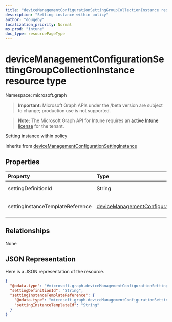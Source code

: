 ```yaml
---
title: "deviceManagementConfigurationSettingGroupCollectionInstance resource type"
description: "Setting instance within policy"
author: "dougeby"
localization_priority: Normal
ms.prod: "intune"
doc_type: resourcePageType
---
```


# deviceManagementConfigurationSettingGroupCollectionInstance resource type

Namespace: microsoft.graph

> **Important:** Microsoft Graph APIs under the /beta version are subject to change; production use is not supported.

> **Note:** The Microsoft Graph API for Intune requires an [active Intune license](https://go.microsoft.com/fwlink/?linkid=839381) for the tenant.

Setting instance within policy


Inherits from [deviceManagementConfigurationSettingInstance](../resources/intune-shared-devicemanagementconfigurationsettinginstance.md)

## Properties
|Property|Type|Description|
|:---|:---|:---|
|settingDefinitionId|String|Setting Definition Id Inherited from [deviceManagementConfigurationSettingInstance](../resources/intune-shared-devicemanagementconfigurationsettinginstance.md)|
|settingInstanceTemplateReference|[deviceManagementConfigurationSettingInstanceTemplateReference](../resources/intune-shared-devicemanagementconfigurationsettinginstancetemplatereference.md)|Setting Instance Template Reference Inherited from [deviceManagementConfigurationSettingInstance](../resources/intune-shared-devicemanagementconfigurationsettinginstance.md)|

## Relationships
None

## JSON Representation
Here is a JSON representation of the resource.
<!-- {
  "blockType": "resource",
  "@odata.type": "microsoft.graph.deviceManagementConfigurationSettingGroupCollectionInstance"
}
-->
``` json
{
  "@odata.type": "#microsoft.graph.deviceManagementConfigurationSettingGroupCollectionInstance",
  "settingDefinitionId": "String",
  "settingInstanceTemplateReference": {
    "@odata.type": "microsoft.graph.deviceManagementConfigurationSettingInstanceTemplateReference",
    "settingInstanceTemplateId": "String"
  }
}
```




